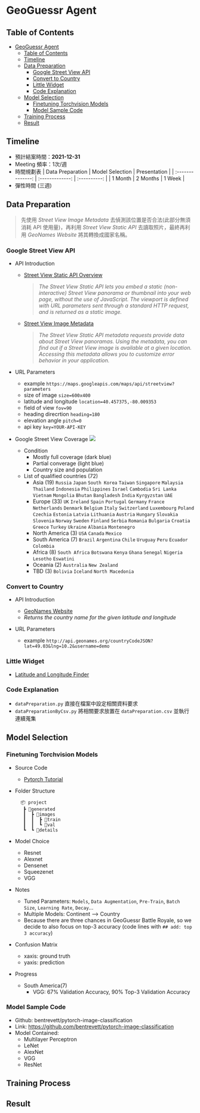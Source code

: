 # GeoGuessr Agent

## Table of Contents
- [GeoGuessr Agent](#geoguessr-agent)
  - [Table of Contents](#table-of-contents)
  - [Timeline](#timeline)
  - [Data Preparation](#data-preparation)
    - [Google Street View API](#google-street-view-api)
    - [Convert to Country](#convert-to-country)
    - [Little Widget](#little-widget)
    - [Code Explanation](#code-explanation)
  - [Model Selection](#model-selection)
    - [Finetuning Torchvision Models](#finetuning-torchvision-models)
    - [Model Sample Code](#model-sample-code)
  - [Training Process](#training-process)
  - [Result](#result)

## Timeline
- 預計結案時間：**2021-12-31**
- Meeting 頻率：1次/週
- 時間規劃表
  | Data Preparation | Model Selection | Presentation |
  | :--------------: | :-------------: | :----------: |
  | 1 Month          | 2 Months        | 1 Week       |
- 彈性時間 (三週)

## Data Preparation 

> 先使用 *Street View Image Metadata* 去偵測該位置是否合法(此部分無須消耗 API 使用量)，再利用 *Street View Static API* 去讀取照片，最終再利用 *GeoNames Website* 將其轉換成國家名稱。

### Google Street View API

- API Introduction
  - [Street View Static API Overview](https://developers.google.com/maps/documentation/streetview/overview)
    > *The Street View Static API lets you embed a static (non-interactive) Street View panorama or thumbnail into your web page, without the use of JavaScript. The viewport is defined with URL parameters sent through a standard HTTP request, and is returned as a static image.*
  - [Street View Image Metadata](https://developers.google.com/maps/documentation/streetview/metadata)
    > *The Street View Static API metadata requests provide data about Street View panoramas. Using the metadata, you can find out if a Street View image is available at a given location. Accessing this metadata allows you to customize error behavior in your application.*

- URL Parameters
  - example `https://maps.googleapis.com/maps/api/streetview?parameters`
  - size of image `size=600x400`
  - latitude and longitude `location=40.457375,-80.009353`
  - field of view `fov=90`
  - heading direcrtion `heading=180`
  - elevation angle `pitch=0`
  - api key `key=YOUR-API-KEY`

- Google Street View Coverage
  ![](https://upload.wikimedia.org/wikipedia/commons/thumb/b/b9/Google_Street_View_coverage.svg/1920px-Google_Street_View_coverage.svg.png)

  - Condition
    - Mostly full coverage (dark blue)
    - Partial converage (light blue)
    - Country size and population 
  - List of qualified countries (72)
    - Asia (19) `Russia` `Japan` `South Korea` `Taiwan` `Singapore` `Malaysia` `Thailand` `Indonesia` `Philippines` `Israel` `Cambodia` `Sri Lanka` `Vietnam` `Mongolia` `Bhutan` `Bangladesh` `India` `Kyrgyzstan` `UAE`
    - Europe (33) `UK` `Ireland` `Spain` `Portugal` `Germany` `France` `Netherlands` `Denmark` `Belgium` `Italy` `Switzerland` `Luxembourg` `Poland` `Czechia` `Estonia` `Latvia` `Lithuania` `Austria` `Hungary` `Slovakia` `Slovenia` `Norway` `Sweden` `Finland` `Serbia` `Romania` `Bulgaria` `Croatia` `Greece` `Turkey` `Ukraine` `Albania` `Montenegro`
    - North America (3)  `USA` `Canada` `Mexico`
    - South America (7) `Brazil` `Argentina` `Chile` `Uruguay` `Peru` `Ecuador` `Colombia`
    - Africa (8) `South Africa` `Botswana` `Kenya` `Ghana` `Senegal` `Nigeria` `Lesotho` `Eswatini`
    - Oceania (2) `Australia` `New Zealand`
    - TBD (3) `Bolivia` `Iceland` `North Macedonia`

### Convert to Country

- API Introduction
  - [GeoNames Website](http://www.geonames.org/export/)
  - *Returns the country name for the given latitude and longitude*

- URL Parameters
  - example `http://api.geonames.org/countryCodeJSON?lat=49.03&lng=10.2&username=demo`

### Little Widget
- [Latitude and Longitude Finder](https://www.latlong.net/)

### Code Explanation
- `dataPreparation.py` 直接在檔案中設定相關資料要求
- `dataPreparationByCsv.py` 將相關要求放置在 `dataPreparation.csv` 並執行連續蒐集

## Model Selection

### Finetuning Torchvision Models

- Source Code
  - [Pytorch Tutorial](https://pytorch.org/tutorials/beginner/finetuning_torchvision_models_tutorial.html)
- Folder Structure
  
  ```
    📦 project
     ┣ 📂generated
     ┃  ┣ 📂images
     ┃  ┃  ┣ 📂train
     ┃  ┃  ┗ 📂val
     ┗  ┗ 📂details
  ```
- Model Choice
  - Resnet
  - Alexnet
  - Densenet
  - Squeezenet
  - VGG
- Notes
  - Tuned Parameters: `Models`, `Data Augmentation`, `Pre-Train`, `Batch Size`, `Learning Rate`, `Decay`...
  - Multiple Models: Continent --> Country
  - Because there are three chances in GeoGuessr Battle Royale, so we decide to also focus on top-3 accuracy (code lines with `## add: top 3 accuracy`)
- Confusion Matrix
  - xaxis: ground truth
  - yaxis: prediction
- Progress
  - South America(7)
    - VGG: 67% Validation Accuracy, 90% Top-3 Validation Accuracy

### Model Sample Code
- Github: bentrevett/pytorch-image-classification
- Link: https://github.com/bentrevett/pytorch-image-classification
- Model Contained:
  - Multilayer Perceptron
  - LeNet
  - AlexNet
  - VGG
  - ResNet

## Training Process

## Result
